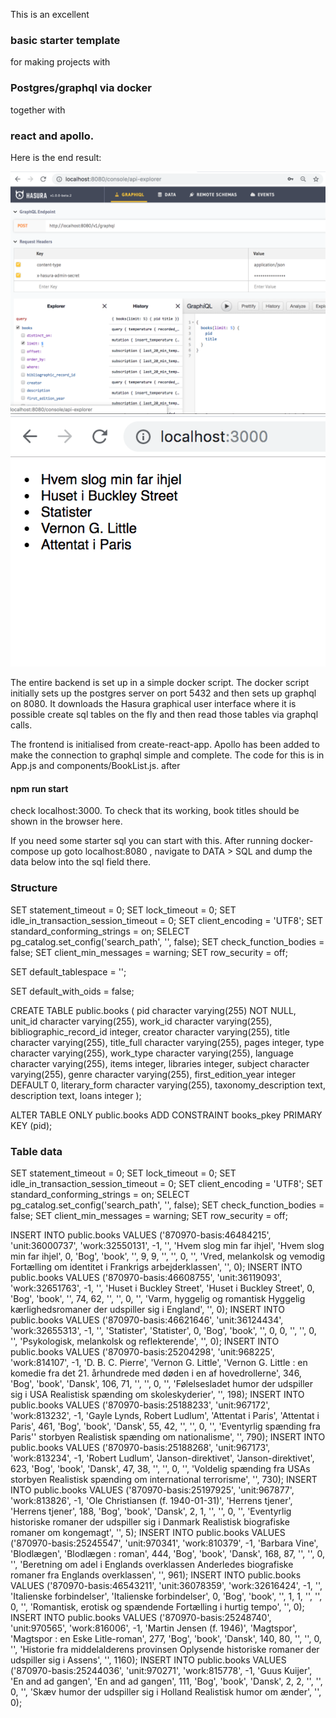 This is an excellent 
### basic starter template ###
for making projects with 
### Postgres/graphql via docker
together with 
### react and apollo. 

Here is the end result:

![alt text](https://github.com/stanfordv/graphql-template/blob/master/backend.png)
![alt text](https://github.com/stanfordv/graphql-template/blob/master/frontend.png)


The entire backend is set up in a simple docker script. The docker script initially sets up the postgres server on port 5432 and then sets up graphql on 8080. It downloads the Hasura graphical user interface where it is possible create sql tables on the fly and then read those tables via graphql calls. 

The frontend is initialised from create-react-app. Apollo has been added to make the connection to graphql simple and complete. The code for this is in App.js and components/BookList.js. after 
#### npm run start 
check localhost:3000. To check that its working, book titles should be shown in the browser here.

If you need some starter sql you can start with this. After running docker-compose up goto localhost:8080 , navigate to DATA > SQL and dump the data below into the sql field there.

### Structure

SET statement_timeout = 0;
SET lock_timeout = 0;
SET idle_in_transaction_session_timeout = 0;
SET client_encoding = 'UTF8';
SET standard_conforming_strings = on;
SELECT pg_catalog.set_config('search_path', '', false);
SET check_function_bodies = false;
SET client_min_messages = warning;
SET row_security = off;

SET default_tablespace = '';

SET default_with_oids = false;


CREATE TABLE public.books (
    pid character varying(255) NOT NULL,
    unit_id character varying(255),
    work_id character varying(255),
    bibliographic_record_id integer,
    creator character varying(255),
    title character varying(255),
    title_full character varying(255),
    pages integer,
    type character varying(255),
    work_type character varying(255),
    language character varying(255),
    items integer,
    libraries integer,
    subject character varying(255),
    genre character varying(255),
    first_edition_year integer DEFAULT 0,
    literary_form character varying(255),
    taxonomy_description text,
    description text,
    loans integer
);


ALTER TABLE ONLY public.books
    ADD CONSTRAINT books_pkey PRIMARY KEY (pid);

###


### Table data


SET statement_timeout = 0;
SET lock_timeout = 0;
SET idle_in_transaction_session_timeout = 0;
SET client_encoding = 'UTF8';
SET standard_conforming_strings = on;
SELECT pg_catalog.set_config('search_path', '', false);
SET check_function_bodies = false;
SET client_min_messages = warning;
SET row_security = off;


INSERT INTO public.books VALUES ('870970-basis:46484215', 'unit:36000737', 'work:32550131', -1, '', 'Hvem slog min far ihjel', 'Hvem slog min far ihjel', 0, 'Bog', 'book', '', 9, 9, '', '', 0, '', 'Vred, melankolsk og vemodig
Fortælling om identitet i Frankrigs arbejderklassen', '', 0);
INSERT INTO public.books VALUES ('870970-basis:46608755', 'unit:36119093', 'work:32651763', -1, '', 'Huset i Buckley Street', 'Huset i Buckley Street', 0, 'Bog', 'book', '', 74, 62, '', '', 0, '', 'Varm, hyggelig og romantisk
Hyggelig kærlighedsromaner der udspiller sig i England', '', 0);
INSERT INTO public.books VALUES ('870970-basis:46621646', 'unit:36124434', 'work:32655313', -1, '', 'Statister', 'Statister', 0, 'Bog', 'book', '', 0, 0, '', '', 0, '', 'Psykologisk, melankolsk og reflekterende', '', 0);
INSERT INTO public.books VALUES ('870970-basis:25204298', 'unit:968225', 'work:814107', -1, 'D. B. C. Pierre', 'Vernon G. Little', 'Vernon G. Little : en komedie fra det 21. århundrede med døden i en af hovedrollerne', 346, 'Bog', 'book', 'Dansk', 106, 71, '', '', 0, '', 'Følelsesladet humor der udspiller sig i USA
Realistisk spænding om skoleskyderier', '', 198);
INSERT INTO public.books VALUES ('870970-basis:25188233', 'unit:967172', 'work:813232', -1, 'Gayle Lynds, Robert Ludlum', 'Attentat i Paris', 'Attentat i Paris', 461, 'Bog', 'book', 'Dansk', 55, 42, '', '', 0, '', 'Eventyrlig spænding fra Paris'' storbyen
Realistisk spænding om nationalisme', '', 790);
INSERT INTO public.books VALUES ('870970-basis:25188268', 'unit:967173', 'work:813234', -1, 'Robert Ludlum', 'Janson-direktivet', 'Janson-direktivet', 623, 'Bog', 'book', 'Dansk', 47, 38, '', '', 0, '', 'Voldelig spænding fra USAs storbyen
Realistisk spænding om international terrorisme', '', 730);
INSERT INTO public.books VALUES ('870970-basis:25197925', 'unit:967877', 'work:813826', -1, 'Ole Christiansen (f. 1940-01-31)', 'Herrens tjener', 'Herrens tjener', 188, 'Bog', 'book', 'Dansk', 2, 1, '', '', 0, '', 'Eventyrlig historiske romaner der udspiller sig i Danmark
Realistisk biografiske romaner om kongemagt', '', 5);
INSERT INTO public.books VALUES ('870970-basis:25245547', 'unit:970341', 'work:810379', -1, 'Barbara Vine', 'Blodlægen', 'Blodlægen : roman', 444, 'Bog', 'book', 'Dansk', 168, 87, '', '', 0, '', 'Beretning om adel i Englands overklassen
Anderledes biografiske romaner fra Englands overklassen', '', 961);
INSERT INTO public.books VALUES ('870970-basis:46543211', 'unit:36078359', 'work:32616424', -1, '', 'Italienske forbindelser', 'Italienske forbindelser', 0, 'Bog', 'book', '', 1, 1, '', '', 0, '', 'Romantisk, erotisk og spændende
Fortælling i hurtig tempo', '', 0);
INSERT INTO public.books VALUES ('870970-basis:25248740', 'unit:970565', 'work:816006', -1, 'Martin Jensen (f. 1946)', 'Magtspor', 'Magtspor : en Eske Litle-roman', 277, 'Bog', 'book', 'Dansk', 140, 80, '', '', 0, '', 'Historie fra middelalderens provinsen
Oplysende historiske romaner der udspiller sig i Assens', '', 1160);
INSERT INTO public.books VALUES ('870970-basis:25244036', 'unit:970271', 'work:815778', -1, 'Guus Kuijer', 'En and ad gangen', 'En and ad gangen', 111, 'Bog', 'book', 'Dansk', 2, 2, '', '', 0, '', 'Skæv humor der udspiller sig i Holland
Realistisk humor om ænder', '', 0);

###
